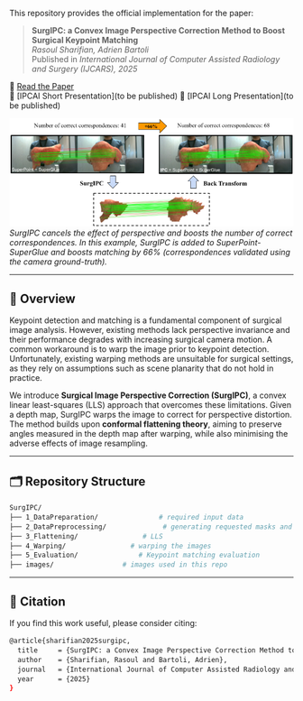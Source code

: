 This repository provides the official implementation for the paper:

> **SurgIPC: a Convex Image Perspective Correction Method to Boost Surgical Keypoint Matching**  
> *Rasoul Sharifian, Adrien Bartoli*  
> Published in *International Journal of Computer Assisted Radiology and Surgery (IJCARS), 2025*  


📄 [Read the Paper](https://encov.ip.uca.fr/publications/pubfiles/2025_Sharifian_etal_IJCARS_flattening.pdf)  
🎥 [IPCAI Short Presentation](to be published)
🎥 [IPCAI Long Presentation](to be published)


![Teaser](images/teaser.png)  
*SurgIPC cancels the effect of perspective and boosts the number of correct correspondences. In this example, SurgIPC is added to SuperPoint-SuperGlue and boosts matching by 66\% (correspondences validated using  the camera ground-truth).*


---

## 🧠 Overview
Keypoint detection and matching is a fundamental component of surgical image analysis. However, existing methods lack perspective invariance and their performance degrades with increasing surgical camera motion. A common workaround is to warp the image prior to keypoint detection. Unfortunately, existing warping methods are unsuitable for surgical settings, as they rely on assumptions such as scene planarity that do not hold in practice.

We introduce **Surgical Image Perspective Correction (SurgIPC)**, a convex linear least-squares (LLS) approach that overcomes these limitations. Given a depth map, SurgIPC warps the image to correct for perspective distortion. The method builds upon **conformal flattening theory**, aiming to preserve angles measured in the depth map after warping, while also minimising the adverse effects of image resampling.


---

## 🗂️ Repository Structure

```bash
SurgIPC/
├── 1_DataPreparation/               # required input data
├── 2_DataPreprocessing/              # generating requested masks and grids
├── 3_Flattening/                # LLS
├── 4_Warping/                # warping the images
├── 5_Evaluation/               # Keypoint matching evaluation
├── images/                 # images used in this repo
```
--- 

## 📌 Citation
If you find this work useful, please consider citing:
```bash
@article{sharifian2025surgipc,
  title     = {SurgIPC: a Convex Image Perspective Correction Method to Boost Surgical Keypoint Matching},
  author    = {Sharifian, Rasoul and Bartoli, Adrien},
  journal   = {International Journal of Computer Assisted Radiology and Surgery},
  year      = {2025}
}

